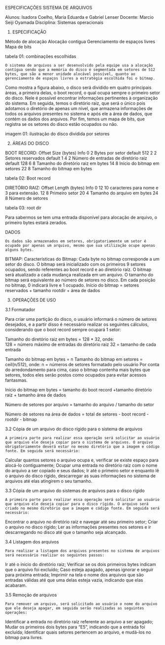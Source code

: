 ESPECIFICAÇÕES SISTEMA DE ARQUIVOS

Alunos: Isadora Coelho, Maria Eduarda e Gabriel Lenser
Docente: Marcio Seiji Oyamada
Disciplina: Sistemas operacionais 

1. ESPECIFICAÇÃO

Método de alocação
Alocação contígua
Gerenciamento de espaços livres
Mapa de bits

tabela 01: combinações escolhidas

	O sistema de arquivos a ser desenvolvido pela equipe usa a alocação contígua sendo que a memória do disco é segmentada em setores de 512 bytes, que são a menor unidade alocável possível, quanto ao gerenciamento de espaços livres a estratégia escolhida foi o bitmap.
Como mostra a figura abaixo, o disco será dividido em quatro principais áreas, a primeira delas, o boot record, o qual ocupa sempre o primeiro setor do disco. Nele é possível encontrar informações pertinentes à organização do sistema. Em seguida, temos o diretório raiz, que será o único pois adotamos o diretório de apenas um nível, que armazena informações de todos os arquivos presentes no sistema e após ele a área de dados, que contém os dados dos arquivos. Por fim, temos um mapa de bits, que registra se os setores do disco estão ocupados ou não.

imagem 01: ilustração do disco dividida por setores




2. ÁREAS DO DISCO

BOOT RECORD:
Offset
Size (bytes)
Info
0
2
Bytes por setor 
default 512
2
2
Setores reservados 
default 1
4
2
Número de entradas de diretório raiz
default 128
6
8
Tamanho do diretório raiz em bytes
14
8
Início do bitmap em setores 
22
8
Tamanho do bitmap em bytes

tabela 02: Boot record

DIRETÓRIO RAIZ:
Offset
Length (bytes)
Info
0
12
10 caracteres para nome e 3 para extensão.
12
8
Primeiro setor
20
4
Tamanho do arquivo em bytes
24
8 
Número de setores

tabela 03: root dir

Para sabermos se tem uma entrada disponível para alocação de arquivo, o primeiro bytes estará zerados.



DADOS

	Os dados são armazenados em setores, obrigatoriamente um setor é ocupado por apenas um arquivo, mesmo que sua utilização ocupe apenas alguns bytes.

BITMAP:
Características do Bitmap: 
Cada byte no bitmap corresponde a um setor do disco.
O bitmap será inicializado com os primeiros 9 setores ocupados, sendo referentes ao boot record e ao diretório raíz.
O bitmap será atualizado a cada mudança realizada em um arquivo.
O tamanho do bitmap será equivalente ao número de setores no disco.
Em cada posição no bitmap, 0 indicará livre e 1 ocupado.
Início do bitmap = setores reservados + tamanho rootdir + área de dados

3. OPERAÇÕES DE USO

3.1 Formatador

Para criar uma partição do disco, o usuário informará o número de setores desejados, e a partir disso é necessário realizar os seguintes cálculos, considerando que o boot record sempre ocupará 1 setor:

Tamanho do diretório raiz em bytes = 128 * 32, onde:  
128 = número máximo de entradas do diretório raiz
32 = tamanho de cada entrada

Tamanho do bitmap em bytes = n 
Tamanho do bitmap em setores = ceil(n/512), onde:
n = números de setores formatado pelo usuário
Por conta do arredondamento para cima, caso o bitmap contenha mais bytes que setores, todos eles serão postos como ocupados para evitar acessos fantasmas.

Início do bitmap em bytes = tamanho do boot record +tamanho diretório raíz + 
 tamanho área de dados 

Número de setores por arquivo = tamanho do arquivo / tamanho do setor

Número de setores na área de dados = total de setores - boot record - rootdir - 
bitmap

3.2 Cópia de um arquivo do disco rígido para o sistema de arquivos
	
	A primeira parte para realizar essa operação será solicitar ao usuário que arquivo ele deseja copiar para o sistema de arquivos. O arquivo obrigatoriamente deverá estar no mesmo diretório que a imagem e código fonte. Em seguida será necessário:
Calcular quantos setores o arquivo ocupa e, verificar se existe espaço para alocá-lo contiguamente;
Ocupar uma entrada no diretório raíz com o nome do arquivo a ser copiado e seus dados;
Ir até o primeiro setor e enquanto lê o arquivo do disco rígido, descarregar as suas informações no sistema de arquivos até elas atingirem o seu tamanho.

3.3 Cópia de um arquivo do sistemas de arquivos para o disco rígido

	A primeira parte para realizar essa operação será solicitar ao usuário que arquivo ele deseja copiar para o disco rígido. O arquivo será criado no mesmo diretório que a imagem e código fonte. Em seguida será necessário:
Encontrar o arquivo no diretório raíz e navegar até seu primeiro setor;
Criar o arquivo no disco rígido;
Ler as informações presentes nos setores e ir descarregando no disco até que o tamanho seja alcançado.

3.4 Listagem dos arquivos
	
	Para realizar a listagem dos arquivos presentes no sistema de arquivos será necessário realizar os seguintes passos:
Ir até o ínicio do diretório raiz;
Verificar se os dois primeiros bytes indicam que o arquivo foi excluído;
Caso esteja apagado, apenas ignorar e seguir para próxima entrada;
Imprimir na tela o nome dos arquivos que são entradas válidas até que uma delas esteja vazia, indicando que elas acabaram.


3.5 Remoção de arquivos

	Para remover um arquivo, será solicitado ao usuário o nome do arquivo que ele deseja apagar, em seguida serão realizadas as seguintes operações:
Identificar a entrada no diretório raíz referente ao arquivo a ser apagado;
Mudar os primeiros dois bytes para “E5”, indicando que a entrada foi excluída;
Identificar quais setores pertencem ao arquivo, e mudá-los no bitmap para livres.

